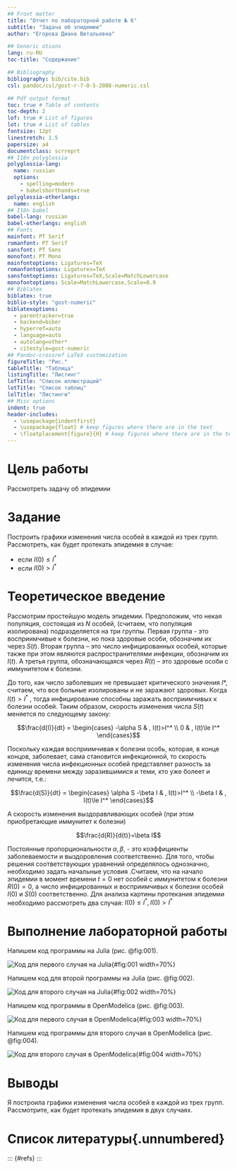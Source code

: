 ```yaml
---
## Front matter
title: "Отчет по лабораторной работе № 6"
subtitle: "Задача об эпидемии"
author: "Егорова Диана Витальевна"

## Generic otions
lang: ru-RU
toc-title: "Содержание"

## Bibliography
bibliography: bib/cite.bib
csl: pandoc/csl/gost-r-7-0-5-2008-numeric.csl

## Pdf output format
toc: true # Table of contents
toc-depth: 2
lof: true # List of figures
lot: true # List of tables
fontsize: 12pt
linestretch: 1.5
papersize: a4
documentclass: scrreprt
## I18n polyglossia
polyglossia-lang:
  name: russian
  options:
	- spelling=modern
	- babelshorthands=true
polyglossia-otherlangs:
  name: english
## I18n babel
babel-lang: russian
babel-otherlangs: english
## Fonts
mainfont: PT Serif
romanfont: PT Serif
sansfont: PT Sans
monofont: PT Mono
mainfontoptions: Ligatures=TeX
romanfontoptions: Ligatures=TeX
sansfontoptions: Ligatures=TeX,Scale=MatchLowercase
monofontoptions: Scale=MatchLowercase,Scale=0.9
## Biblatex
biblatex: true
biblio-style: "gost-numeric"
biblatexoptions:
  - parentracker=true
  - backend=biber
  - hyperref=auto
  - language=auto
  - autolang=other*
  - citestyle=gost-numeric
## Pandoc-crossref LaTeX customization
figureTitle: "Рис."
tableTitle: "Таблица"
listingTitle: "Листинг"
lofTitle: "Список иллюстраций"
lotTitle: "Список таблиц"
lolTitle: "Листинги"
## Misc options
indent: true
header-includes:
  - \usepackage{indentfirst}
  - \usepackage{float} # keep figures where there are in the text
  - \floatplacement{figure}{H} # keep figures where there are in the text
---
```


# Цель работы

Рассмотреть задачу об эпидемии

# Задание

Построить графики изменения числа особей в каждой из трех групп.
Рассмотреть, как будет протекать эпидемия в случае:
- если $I(0)\le I^*$
- если $I(0)>I^*$


# Теоретическое введение

Рассмотрим простейшую модель эпидемии. Предположим, что некая
популяция, состоящая из $N$ особей, (считаем, что популяция изолирована)
подразделяется на три группы. Первая группа - это восприимчивые к болезни, но
пока здоровые особи, обозначим их через $S(t)$. Вторая группа – это число
инфицированных особей, которые также при этом являются распространителями
инфекции, обозначим их $I(t)$. А третья группа, обозначающаяся через $R(t)$ – это
здоровые особи с иммунитетом к болезни.  

До того, как число заболевших не превышает критического значения $I*$, считаем, что все больные изолированы и не заражают здоровых. Когда $I(t)>I^*$ ,
тогда инфицирование способны заражать восприимчивых к болезни особей.
Таким образом, скорость изменения числа $S(t)$ меняется по следующему
закону:

$$\frac{d(I)}{dt} = \begin{cases} -\alpha S & , I(t)>I^* \\ 0 & , I(t)\le I^* \end{cases}$$

Поскольку каждая восприимчивая к болезни особь, которая, в конце концов,
заболевает, сама становится инфекционной, то скорость изменения числа
инфекционных особей представляет разность за единицу времени между
заразившимися и теми, кто уже болеет и лечится, т.е.:

$$\frac{d(S)}{dt} = \begin{cases} \alpha S -\beta I & ,   I(t)>I^* \\ -\beta I & , I(t)\le I^* \end{cases}$$

А скорость изменения выздоравливающих особей (при этом приобретающие
иммунитет к болезни)

$$\frac{d(R)}{d(t)}=\beta I$$

Постоянные пропорциональности $\alpha , \beta$, - это коэффициенты заболеваемости
и выздоровления соответственно.
Для того, чтобы решения соответствующих уравнений определялось
однозначно, необходимо задать начальные условия .Считаем, что на начало
эпидемии в момент времени $t=0$ нет особей с иммунитетом к болезни $R(0)=0$, а
число инфицированных и восприимчивых к болезни особей
$I(0)$ и $S(0)$
соответственно. Для анализа картины протекания эпидемии необходимо
рассмотреть два случая: $I(0)\le I^* , I(0)>I^*$

# Выполнение лабораторной работы

Напишем код программы на Julia (рис. @fig:001).

![Код для первого случая на Julia](image/1.jpg){#fig:001 width=70%}

Напишем код для второй программы на Julia (рис. @fig:002).

![Код для второго случая на Julia](image/2.jpg){#fig:002 width=70%}

Напишем код программы в OpenModelica (рис. @fig:003).

![Код для первого случая в OpenModelica](image/3.jpg){#fig:003 width=70%}

Напишем код программы для второго случая в OpenModelica (рис. @fig:004).

![Код для второго случая в OpenModelica](image/4.jpg){#fig:004 width=70%}

# Выводы

Я построила графики изменения числа особей в каждой из трех групп.
Рассмотрите, как будет протекать эпидемия в двух случаях.

# Список литературы{.unnumbered}

::: {#refs}
:::
